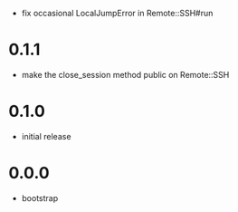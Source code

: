 - fix occasional LocalJumpError in Remote::SSH#run

# 0.1.1
- make the close_session method public on Remote::SSH

# 0.1.0
- initial release

# 0.0.0
- bootstrap